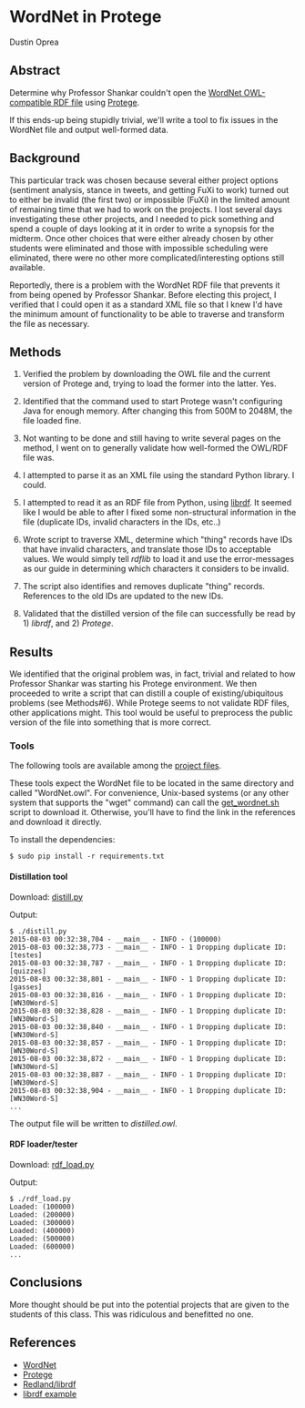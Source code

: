 # WordNet in Protege

Dustin Oprea

## Abstract

Determine why Professor Shankar couldn't open the [WordNet OWL-compatible RDF file](http://www.adampease.org/OP/WordNet.owl) using [Protege](http://protege.stanford.edu).

If this ends-up being stupidly trivial, we'll write a tool to fix issues in the WordNet file and output well-formed data.


## Background

This particular track was chosen because several either project options (sentiment analysis, stance in tweets, and getting FuXi to work) turned out to either be invalid (the first two) or impossible (FuXi) in the limited amount of remaining time that we had to work on the projects. I lost several days investigating these other projects, and I needed to pick something and spend a couple of days looking at it in order to write a synopsis for the midterm. Once other choices that were either already chosen by other students were eliminated and those with impossible scheduling were eliminated, there were no other more complicated/interesting options still available.

Reportedly, there is a problem with the WordNet RDF file that prevents it from being opened by Professor Shankar. Before electing this project, I verified that I could open it as a standard XML file so that I knew I'd have the minimum amount of functionality to be able to traverse and transform the file as necessary.


## Methods

1. Verified the problem by downloading the OWL file and the current version of Protege and, trying to load the former into the latter. Yes.

2. Identified that the command used to start Protege wasn't configuring Java for enough memory. After changing this from 500M to 2048M, the file loaded fine.

3. Not wanting to be done and still having to write several pages on the method, I went on to generally validate how well-formed the OWL/RDF file was.

4. I attempted to parse it as an XML file using the standard Python library. I could.

5. I attempted to read it as an RDF file from Python, using [librdf](http://librdf.org). It seemed like I would be able to after I fixed some non-structural information in the file (duplicate IDs, invalid characters in the IDs, etc..)

6. Wrote script to traverse XML, determine which "thing" records have IDs that have invalid characters, and translate those IDs to acceptable values. We would simply tell *rdflib* to load it and use the error-messages as our guide in determining which characters it considers to be invalid.

7. The script also identifies and removes duplicate "thing" records. References to the old IDs are updated to the new IDs.

8. Validated that the distilled version of the file can successfully be read by 1) *librdf*, and 2) *Protege*.


## Results

We identified that the original problem was, in fact, trivial and related to how Professor Shankar was starting his Protege environment. We then proceeded to write a script that can distill a couple of existing/ubiquitous problems (see Methods#6). While Protege seems to not validate RDF files, other applications might. This tool would be useful to preprocess the public version of the file into something that is more correct.

### Tools

The following tools are available among the [project files](https://github.com/Semantic-Web/Dustin-O).

These tools expect the WordNet file to be located in the same directory and called "WordNet.owl". For convenience, Unix-based systems (or any other system that supports the "wget" command) can call the [get_wordnet.sh](get_wordnet.sh) script to download it. Otherwise, you'll have to find the link in the references and download it directly.

To install the dependencies:

```
$ sudo pip install -r requirements.txt
```


#### Distillation tool

Download: [distill.py](distill.py)

Output:

```
$ ./distill.py
2015-08-03 00:32:38,704 - __main__ - INFO - (100000)
2015-08-03 00:32:38,773 - __main__ - INFO - 1 Dropping duplicate ID: [testes]
2015-08-03 00:32:38,787 - __main__ - INFO - 1 Dropping duplicate ID: [quizzes]
2015-08-03 00:32:38,801 - __main__ - INFO - 1 Dropping duplicate ID: [gasses]
2015-08-03 00:32:38,816 - __main__ - INFO - 1 Dropping duplicate ID: [WN30Word-S]
2015-08-03 00:32:38,828 - __main__ - INFO - 1 Dropping duplicate ID: [WN30Word-S]
2015-08-03 00:32:38,840 - __main__ - INFO - 1 Dropping duplicate ID: [WN30Word-S]
2015-08-03 00:32:38,857 - __main__ - INFO - 1 Dropping duplicate ID: [WN30Word-S]
2015-08-03 00:32:38,872 - __main__ - INFO - 1 Dropping duplicate ID: [WN30Word-S]
2015-08-03 00:32:38,887 - __main__ - INFO - 1 Dropping duplicate ID: [WN30Word-S]
2015-08-03 00:32:38,904 - __main__ - INFO - 1 Dropping duplicate ID: [WN30Word-S]
...
```

The output file will be written to *distilled.owl*.


#### RDF loader/tester

Download: [rdf_load.py](rdf_load.py)

Output:

```
$ ./rdf_load.py 
Loaded: (100000)
Loaded: (200000)
Loaded: (300000)
Loaded: (400000)
Loaded: (500000)
Loaded: (600000)
...
```


## Conclusions

More thought should be put into the potential projects that are given to the students of this class. This was ridiculous and benefitted no one.


## References

- [WordNet](http://www.adampease.org/OP/WordNet.owl)
- [Protege](http://protege.stanford.edu)
- [Redland/librdf](http://librdf.org)
- [librdf example](https://github.com/dajobe/redland-bindings/blob/master/python/example.py)
